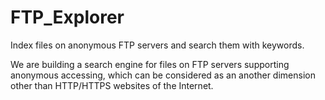 # FTP_Explorer
 Index files on anonymous FTP servers and search them with keywords.

We are building a search engine for files on FTP servers supporting anonymous accessing, which can be considered as an another dimension other than HTTP/HTTPS websites of the Internet.
